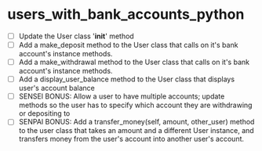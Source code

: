 # users_with_bank_accounts_python

- [ ] Update the User class '__init__' method
- [ ] Add a make_deposit method to the User class that calls on it's bank account's instance methods.
- [ ] Add a make_withdrawal method to the User class that calls on it's bank account's instance methods.
- [ ] Add a display_user_balance method to the User class that displays user's account balance
- [ ] SENSEI BONUS: Allow a user to have multiple accounts; update methods so the user has to specify which account they are withdrawing or depositing to
- [ ] SENPAI BONUS: Add a transfer_money(self, amount, other_user) method to the user class that takes an amount and a different User instance, and transfers money from the user's account into another user's account.